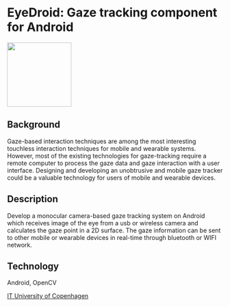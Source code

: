 EyeDroid: Gaze tracking component for Android
========

<img src="https://raw.githubusercontent.com/centosGit/EyeDroid/develop/Pictures/EyeDroid_logo.png" height="150" width="150"/>

Background
---------

Gaze-based interaction techniques are among the most interesting touchless interaction techniques for mobile and wearable systems. 
However, most of the existing technologies for gaze-tracking require a remote computer to process the gaze data and gaze 
interaction with a user interface. Designing and developing an unobtrusive and mobile gaze tracker could be a valuable technology 
for users of mobile and wearable devices.

Description
---------

Develop a monocular camera-based gaze tracking system on Android which receives image of the eye from a usb or wireless camera 
and calculates the gaze point in a 2D surface. The gaze information can be sent to other mobile or wearable devices in real-time 
through bluetooth or WIFI network.

Technology
---------

Android, OpenCV

[IT University of Copenhagen](www.itu.dk/en)
